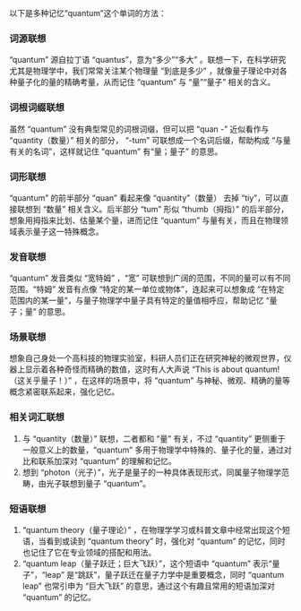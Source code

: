 以下是多种记忆“quantum”这个单词的方法：

### 词源联想
“quantum” 源自拉丁语 “quantus”，意为“多少”“多大” 。联想一下，在科学研究尤其是物理学中，我们常常关注某个物理量 “到底是多少” ，就像量子理论中对各种量子化的量的精确考量，从而记住 “quantum” 与 “量”“量子” 相关的含义。

### 词根词缀联想
虽然 “quantum” 没有典型常见的词根词缀，但可以把 “quan -” 近似看作与 “quantity（数量）” 相关的部分， “-tum” 可联想成一个名词后缀，帮助构成 “与量有关的名词”，这样就记住 “quantum” 有“量；量子” 的意思。

### 词形联想
“quantum” 的前半部分 “quan” 看起来像 “quantity”（数量） 去掉 “tiy”，可以直接联想到 “数量” 相关含义。后半部分 “tum” 形似 “thumb（拇指）” 的后半部分，想象用拇指来比划、估量某个量，进而记住 “quantum” 与量有关，而且在物理领域表示量子这一特殊概念。

### 发音联想
“quantum” 发音类似 “宽特姆” ，“宽” 可联想到广阔的范围，不同的量可以有不同范围。“特姆” 发音有点像 “特定的某一单位或物体”，连起来可以想象成 “在特定范围内的某一量”，与量子物理学中量子具有特定的量值相呼应，帮助记忆 “量子；量” 的意思。

### 场景联想
想象自己身处一个高科技的物理实验室，科研人员们正在研究神秘的微观世界，仪器上显示着各种奇怪而精确的数值，这时有人大声说 “This is about quantum!（这关乎量子！）” ，在这样的场景中，将 “quantum” 与神秘、微观、精确的量等概念紧密联系起来，强化记忆。

### 相关词汇联想
1. 与 “quantity（数量）” 联想，二者都和 “量” 有关，不过 “quantity” 更侧重于一般意义上的数量，“quantum” 多用于物理学中特殊的、量子化的量，通过对比和联系加深对 “quantum” 的理解和记忆。
2. 想到 “photon（光子）”，光子是量子的一种具体表现形式，同属量子物理学范畴，由光子联想到量子 “quantum”。

### 短语联想
1. “quantum theory（量子理论）” ，在物理学学习或科普文章中经常出现这个短语，当看到或读到 “quantum theory” 时，强化对 “quantum” 的记忆，同时也记住了它在专业领域的搭配和用法。
2. “quantum leap（量子跃迁；巨大飞跃）”，这个短语中 “quantum” 表示“量子”，“leap” 是“跳跃”，量子跃迁在量子力学中是重要概念，同时 “quantum leap” 也常引申为 “巨大飞跃” 的意思，通过这个有趣且常用的短语加深对 “quantum” 的记忆。 
